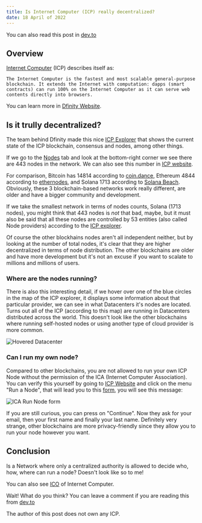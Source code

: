 ```yaml
---
title: Is Internet Computer (ICP) really decentralized?
date: 18 April of 2022
---
```


You can also read this post in [dev.to](https://dev.to/mkenzo_8/is-internet-computer-icp-really-decentralized-1boe)

## Overview

[Internet Computer](https://internetcomputer.org/) (ICP) describes itself as:

```
The Internet Computer is the fastest and most scalable general-purpose blockchain. It extends the Internet with computation: dapps (smart contracts) can run 100% on the Internet Computer as it can serve web contents directly into browsers.
```

You can learn more in [Dfinity Website](https://dfinity.org/howitworks).

## Is it trully decentralized?

The team behind Dfinity made this nice [ICP Explorer](https://dashboard.internetcomputer.org/) that shows the current state of the ICP blockchain, consensus and nodes, among other things.

If we go to the [Nodes](https://dashboard.internetcomputer.org/nodes) tab and look at the bottom-right corner we see there are 443 nodes in the network. We can also see this number in [ICP website](https://internetcomputer.org/). 

For comparison, Bitcoin has 14814 according to [coin.dance](https://coin.dance/nodes), Ethereum 4844 according to [ethernodes](https://www.ethernodes.org/), and Solana 1713 according to [Solana Beach](https://solanabeach.io/validators). Obviously, these 3 blockchain-based networks work really different, are older and have a bigger community and development.

If we take the smallest network in terms of nodes counts, Solana (1713 nodes), you might think that 443 nodes is _not_ that bad, maybe, but it must also be said that all these nodes are controlled by 53 entities (also called Node providers) according to the [ICP explorer](https://dashboard.internetcomputer.org/). 

Of course the other blockhains nodes aren't all independent neither, but by looking at the number of total nodes, it's clear that they are higher decentralized in terms of node distribution. The other blockchains are older and have more development but it's not an excuse if you want to scalate to millions and millions of users.

### Where are the nodes running?

There is also this interesting detail, if we hover over one of the blue circles in the map of the ICP explorer, it displays some information about that particular provider, we can see in what Datacenters it's nodes are located. Turns out all of the ICP (according to this map) are running in Datacenters distributed across the world. This doesn't look like the other blockchains where running self-hosted nodes or using another type of cloud provider is more common.

![Hovered Datacenter](../blog/internet_computer/1_hovered_node_provider.png)

### Can I run my own node?

Compared to other blockchains, you are not allowed to run your own ICP Node without the permission of the ICA (Internet Computer Association). You can verify this yourself by going to [ICP Website](https://internetcomputer.org/) and click on the menu "Run a Node", that will lead you to this [form](https://internet-computer.typeform.com/to/IWl3iClx), you will see this message:

![ICA Run Node form](../blog/internet_computer/1_ica_run_node.png)

If you are still curious, you can press on "Continue". Now they ask for your email, then your first name and finally your last name. Definitely very strange, other blockchains are more privacy-friendly since they allow you to run your node however you want.

## Conclusion

Is a Network where only a centralized authority is allowed to decide who, how, where can run a node? Doesn't look like so to me! 

You can also see [ICO](https://coincodex.com/ico/internet-computer/) of Internet Computer.

Wait! What do you think? You can leave a comment if you are reading this from [dev.to](https://dev.to/mkenzo_8/is-internet-computer-icp-really-decentralized-1boe)

The author of this post does not own any ICP.
